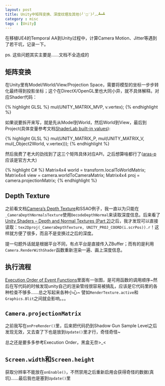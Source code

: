 ```yaml
---
layout: post
title: Unity中矩阵变换、深度纹理及其他(╯‵□′)╯︵┻━┻
category : misc
tags : [Unity]
---
```


在移植UE4的Temporal AA到Unity过程中，计算Camera Motion、Jitter等遇到了若干坑，记录一下。

ps. 这些问题其实主要是……文档不全造成的

## 矩阵变换

在Unity里有Model/World/View/Projection Space，需要将模型的坐标一步步转化最终得到投影坐标；这个在DirectX/OpenGL里也大同小异，就不具体解释。对应Shader代码：

{% highlight GLSL %}
mul(UNITY_MATRIX_MVP, v.vertex);
{% endhighlight %}

如果说要拆开来写，就是先从Model到World，然后World到View，最后到Project(具体变量参考文档[ShaderLab built-in values](http://docs.unity3d.com/Manual/SL-BuiltinValues.html)):

{% highlight GLSL %}
mul(UNITY_MATRIX_P, mul(UNITY_MATRIX_V, mul(_Object2World, v.vertex)));
{% endhighlight %}

然后我费了老大的劲找到了这三个矩阵具体对应API，之后想算啥都行了([aras-p](https://gist.github.com/aras-p/1010683)应该是官方大大)

{% highlight C# %}
Matrix4x4 world = transform.localToWorldMatrix;
Matrix4x4 view = camera.worldToCameraMatrix;
Matrix4x4 proj = camera.projectionMatrix;
{% endhighlight %}

## Depth Texture

之前看文档[Camera’s Depth Texture](http://docs.unity3d.com/Manual/SL-CameraDepthTexture.html)和SSAO例子，我一直以为只能在`_CameraDepthNormalsTexture`使用`DecodeDepthNormal`来读取深度信息。后来看了[Unity Shaders – Depth and Normal Textures (Part 2)](http://willychyr.com/2013/11/unity-shaders-depth-and-normal-textures-part-2/)之后，我才发现可以直接读取：`tex2Dproj(_CameraDepthTexture, UNITY_PROJ_COORD(i.scrPos)).r`！这样就方便了很多，而且不是变换过之后的深度。

提一句题外话就是根据平台不同，有点平台是直接传入ZBuffer；而有的是利用`Camera.RenderWithShader`函数重新渲染一遍、画上深度信息。

## 执行流程

[Execution Order of Event Functions](docs.unity3d.com/Manual/ExecutionOrder.html)里面有一张图，是可用函数的调用顺序~然后在写代码的时候发现unity自己的渲染管线很容易被搞乱，应该是它代码里的各种检查不够多……总之写起来各种小心~ 譬如`RenderTexture.active`和`Graphics.Blit`之间就会影响。。。

## `Camera.projectionMatrix`

之前我写在`onPreRender()`里，后来把代码扔到Shadow Gun Sample Level之后发现无效，又去查了下也是放到`Update()`里才行，奇怪奇怪~

总之还是要多多参考Execution Order，黑盒无奈>_<

## `Screen.width`和`Screen.height`

获取分辨率不能放在`onEnable()`，不然禁用之后重新启用会获得奇怪的数据(真坑)……最后我也是塞到`Update()`里